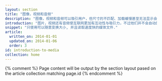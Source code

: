 ```yaml
---
layout: section
title: "图像，视频和音频"
description: "图像，视频和音频可以吸引用户，但尺寸的不匹配、加载缓慢甚至无法显示会导致用户离开。"
introduction: "图片，视频还有音频使互联网更加有互动性与吸引力，不过他们并不会自动的在每台设备上都有一样的表现。使用我们的教程来营造一个跨设备的非凡网络体验。"
snippet: "只使用可以随意变换大小, 并且读取速度快的媒体文件."
article:
  written_on: 2014-01-01
  updated_on: 2014-01-06
  order: 3
id: introduction-to-media
collection: home
---
```


{% comment %}
Page content will be output by the section layout pased on the article collection matching page.id
{% endcomment %}
